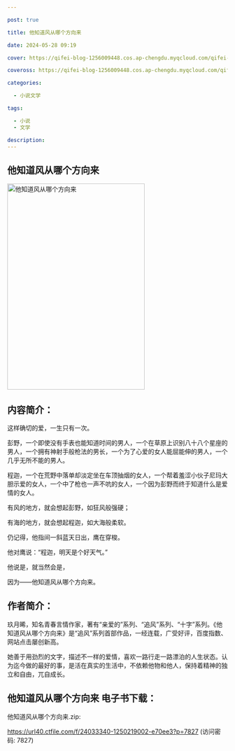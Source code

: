 ```yaml
---

post: true

title: 他知道风从哪个方向来

date: 2024-05-28 09:19

cover: https://qifei-blog-1256009448.cos.ap-chengdu.myqcloud.com/qifei-blog/65fffc709f345e8d0352dadc.jpg

coveross: https://qifei-blog-1256009448.cos.ap-chengdu.myqcloud.com/qifei-blog/65fffc709f345e8d0352dadc.jpg

categories:

  - 小说文学

tags:

  - 小说
  - 文学

description:
---
```


## 他知道风从哪个方向来
<img alt="他知道风从哪个方向来 " class="aligncenter loading" data-was-processed="true" decoding="async" fetchpriority="high" height="471" src="https://qifei-blog-1256009448.cos.ap-chengdu.myqcloud.com/qifei-blog/65fffc709f345e8d0352dadc.jpg " style="cursor: zoom-in;" width="314"/>

## 内容简介：

这样确切的爱，一生只有一次。

彭野，一个即使没有手表也能知道时间的男人，一个在草原上识别八十八个星座的男人，一个拥有神射手般枪法的男长，一个为了心爱的女人能屈能伸的男人，一个几乎无所不能的男人。

程迦，一个在荒野中落单却淡定坐在车顶抽烟的女人，一个帮着羞涩小伙子尼玛大胆示爱的女人，一个中了枪也一声不吭的女人，一个因为彭野而终于知道什么是爱情的女人。

有风的地方，就会想起彭野，如狂风般强硬；

有海的地方，就会想起程迦，如大海般柔软。

仍记得，他指间一斜蓝天日出，鹰在穿梭。

他对鹰说：“程迦，明天是个好天气。”

他说是，就当然会是，

因为——他知道风从哪个方向来。

## 作者简介：

玖月晞，知名青春言情作家，著有“亲爱的”系列、“追风”系列、“十字”系列。《他知道风从哪个方向来》是“追风”系列首部作品，一经连载，广受好评，百度指数、网站点击屡创新高。

她善于用劲烈的文字，描述不一样的爱情，喜欢一路行走一路漂泊的人生状态。认为迄今做的最好的事，是活在真实的生活中，不依赖他物和他人，保持着精神的独立和自由，兀自成长。

## 他知道风从哪个方向来 电子书下载：



他知道风从哪个方向来.zip: 

https://url40.ctfile.com/f/24033340-1250219002-e70ee3?p=7827 (访问密码: 7827)
